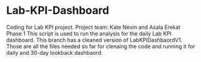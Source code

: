 # Lab-KPI-Dashboard
Coding for Lab KPI project.
Project team: Kate Nevin and Asala Erekat
Phase 1
This script is used to run the analysis for the daily Lab KPI dashboard.
This branch has a cleaned version of LabKPIDashbaordV1. Those are all the files needed so far for clenaing the code and running it for daily and 30-day lookback dashbaord.
